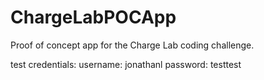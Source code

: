 # ChargeLabPOCApp
Proof of concept app for the Charge Lab coding challenge.

test credentials:
username: jonathanl
password: testtest
